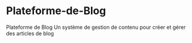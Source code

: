 # Plateforme-de-Blog
Plateforme de Blog Un système de gestion de contenu pour créer et gérer des articles de blog
